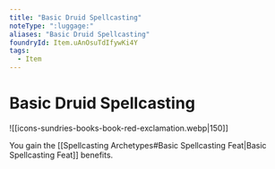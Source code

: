 ```yaml
---
title: "Basic Druid Spellcasting"
noteType: ":luggage:"
aliases: "Basic Druid Spellcasting"
foundryId: Item.uAnOsuTdIfywKi4Y
tags:
  - Item
---
```


# Basic Druid Spellcasting
![[icons-sundries-books-book-red-exclamation.webp|150]]

You gain the [[Spellcasting Archetypes#Basic Spellcasting Feat|Basic Spellcasting Feat]] benefits.
